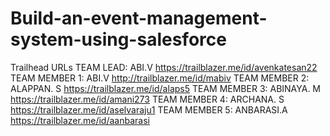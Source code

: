 # Build-an-event-management-system-using-salesforce
Trailhead URLs
TEAM LEAD: ABI.V
https://trailblazer.me/id/avenkatesan22
TEAM MEMBER 1: ABI.V
http://trailblazer.me/id/mabiv
TEAM MEMBER 2: ALAPPAN. S
https://trailblazer.me/id/alaps5
TEAM MEMBER 3: ABINAYA. M
https://trailblazer.me/id/amani273
TEAM MEMBER 4: ARCHANA. S
https://trailblazer.me/id/aselvaraju1
TEAM MEMBER 5: ANBARASI.A
https://trailblazer.me/id/aanbarasi
